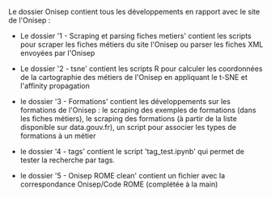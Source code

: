 Le dossier Onisep contient tous les développements en rapport avec le site de l'Onisep :

- Le dossier '1 - Scraping et parsing fiches metiers' contient les scripts pour scraper les fiches métiers du site l'Onisep ou parser les fiches XML envoyées par l'Onisep

- Le dossier '2 - tsne' contient les scripts R pour calculer les coordonnées de la cartographie des métiers de l'Onisep en appliquant le t-SNE et l'affinity propagation

- le dossier '3 - Formations' contient les développements sur les formations de l'Onisep : le scraping des exemples de formations (dans les fiches métiers), le scraping des formations (à partir de la liste disponible sur data.gouv.fr), un script pour associer les types de formations à un métier

- le dossier '4 - tags' contient le script 'tag_test.ipynb' qui permet de tester la recherche par tags.

- le dossier '5 - Onisep ROME clean' contient un fichier avec la correspondance Onisep/Code ROME (complétée à la main)